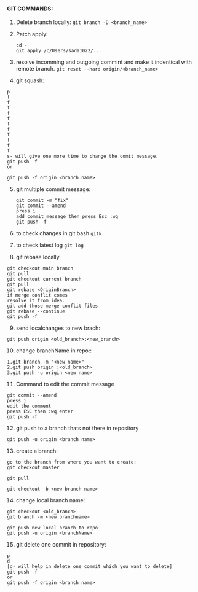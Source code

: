 #### GIT COMMANDS:

1. Delete branch locally:
   ```git branch -D <branch_name>```

2. Patch apply:
   ```cd /c
   cd -
   git apply /c/Users/sada1022/...
   ```
3. resolve incomming and outgoing commint and make it indentical with remote branch.
   ```git reset --hard origin/<branch_name>```

4. git squash:

```git rebase -i HEAD~10
p
f
f
f
f
f
f
f
f
f
f
f
s- will give one more time to change the comit message.
git push -f
or

git push -f origin <branch name> 
```

5. git multiple commit message:
   ```
   git commit -m "fix"
   git commit --amend
   press i
   add commit message then press Esc :wq
   git push -f
   ```


6. to check changes in git bash
```gitk```

7. to check latest log
```git log```

8. git rebase locally
```
git checkout main branch
git pull
git checkout current branch
git pull
git rebase <OriginBranch>
if merge conflit comes
resolve it from idea.
git add those merge conflit files
git rebase --continue
git push -f
```

9. send localchanges to new brach:
```
git push origin <old_branch>:<new_branch>
```

10. change branchName in repo::
```
1.git branch -m "<new name>"
2.git push origin :<old_branch>
3.git push -u origin <new name>
```

11. Command to edit the commit message
```
git commit --amend
press i
edit the comment
press ESC then :wq enter
git push -f
```

12. git push to a branch thats not there in repository
```
git push -u origin <branch name>
```
13. create a branch:
```
go to the branch from where you want to create:
git checkout master

git pull

git checkout -b <new branch name>
```

14. change local branch name:
```
git checkout <old_branch>
git branch -m <new branchname>

git push new local branch to repo
git push -u origin <branchName>
```
15. git delete one commit in repository:

```git rebase -i HEAD~2
p
d
[d- will help in delete one commit which you want to delete]
git push -f
or
git push -f origin <branch name> 
```

